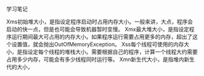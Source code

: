 学习笔记

Xms初始堆大小，是指设定程序启动时占用内存大小。一般来讲，大点，程序会启动的快一点，但是也可能会导致机器暂时变慢。
Xmx最大堆大小，是指设定程序运行期间最大可占用的内存大小。如果程序运行需要占用更多的内存，超出了这个设置值，就会抛出OutOfMemoryException。
Xss每个线程可使用的内存大小，是指设定每个线程的堆栈大小。需要根据自己的程序，计算一个线程大约需要占用多少内存，可能会有多少线程同时运行等。
Xmn新生代大小，是指堆内新生代的大小，